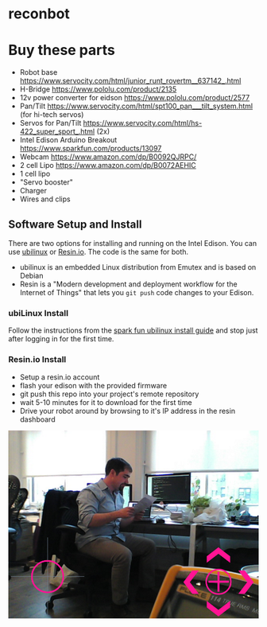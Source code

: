 # reconbot

# Buy these parts
 - Robot base https://www.servocity.com/html/junior_runt_rovertm__637142_.html
 - H-Bridge https://www.pololu.com/product/2135
 - 12v power converter for eidson https://www.pololu.com/product/2577
 - Pan/Tilt https://www.servocity.com/html/spt100_pan___tilt_system.html (for hi-tech servos)
 - Servos for Pan/Tilt https://www.servocity.com/html/hs-422_super_sport_.html (2x)
 - Intel Edison Arduino Breakout https://www.sparkfun.com/products/13097
 - Webcam https://www.amazon.com/dp/B0092QJRPC/
 - 2 cell Lipo https://www.amazon.com/dp/B0072AEHIC
 - 1 cell lipo
 - "Servo booster"
 - Charger
 - Wires and clips


## Software Setup and Install

There are two options for installing and running on the Intel Edison. You can use [ubilinux](http://www.emutexlabs.com/ubilinux) or [Resin.io](https://resin.io/). The code is the same for both.

 - ubilinux is an embedded Linux distribution from Emutex and is based on Debian
 - Resin is a "Modern development and deployment workflow for the Internet of Things" that lets you `git push` code changes to your Edison.

### ubiLinux Install

Follow the instructions from the [spark fun ubilinux install guide](https://learn.sparkfun.com/tutorials/loading-debian-ubilinux-on-the-edison) and stop just after logging in for the first time.

### Resin.io Install

 - Setup a resin.io account
 - flash your edison with the provided firmware
 - git push this repo into your project's remote repository
 - wait 5-10 minutes for it to download for the first time
 - Drive your robot around by browsing to it's IP address in the resin dashboard

![](recon-remote-ui.png)
